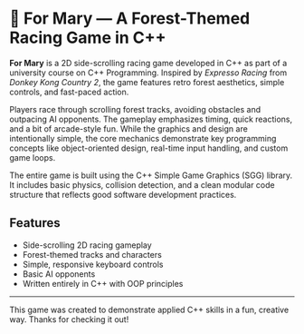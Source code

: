 # 🏁 For Mary — A Forest-Themed Racing Game in C++

**For Mary** is a 2D side-scrolling racing game developed in C++ as part of a university course on C++ Programming. Inspired by *Expresso Racing* from *Donkey Kong Country 2*, the game features retro forest aesthetics, simple controls, and fast-paced action.

Players race through scrolling forest tracks, avoiding obstacles and outpacing AI opponents. The gameplay emphasizes timing, quick reactions, and a bit of arcade-style fun. While the graphics and design are intentionally simple, the core mechanics demonstrate key programming concepts like object-oriented design, real-time input handling, and custom game loops.

The entire game is built using the C++ Simple Game Graphics (SGG) library. It includes basic physics, collision detection, and a clean modular code structure that reflects good software development practices.

## Features

- Side-scrolling 2D racing gameplay  
- Forest-themed tracks and characters  
- Simple, responsive keyboard controls  
- Basic AI opponents  
- Written entirely in C++ with OOP principles

---

This game was created to demonstrate applied C++ skills in a fun, creative way. Thanks for checking it out!
